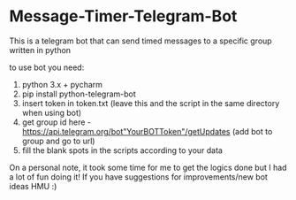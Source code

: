 # Message-Timer-Telegram-Bot
This is a telegram bot that can send timed messages to a specific group written in python

to use bot you need:
1) python 3.x + pycharm
2) pip install python-telegram-bot
3) insert token in token.txt (leave this and the script in the same directory when using bot)
4) get group id here - https://api.telegram.org/bot"YourBOTToken"/getUpdates (add bot to group and go to url)
5) fill the blank spots in the scripts according to your data
  
On a personal note, it took some time for me to get the logics done but I had a lot of fun doing it!
If you have suggestions for improvements/new bot ideas HMU :)
